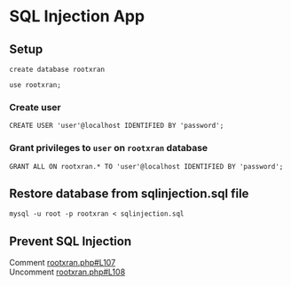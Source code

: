 # SQL Injection App

## Setup
```
create database rootxran
```
```
use rootxran;
```
### Create user
```
CREATE USER 'user'@localhost IDENTIFIED BY 'password';
```
### Grant privileges to `user` on `rootxran` database
```
GRANT ALL ON rootxran.* TO 'user'@localhost IDENTIFIED BY 'password';
```
## Restore database from sqlinjection.sql file
```
mysql -u root -p rootxran < sqlinjection.sql
```
## Prevent SQL Injection
Comment [rootxran.php#L107](https://github.com/rootxran/SQL-Injection-app/blob/c2658455568a9d91569032bf8a7ea1710ecaf1de/rootxran.php#L107)<br>
Uncomment [rootxran.php#L108](https://github.com/rootxran/SQL-Injection-app/blob/c2658455568a9d91569032bf8a7ea1710ecaf1de/rootxran.php#L108)
